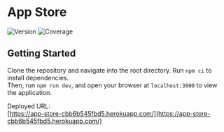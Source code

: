 # App Store

![Version](https://img.shields.io/badge/version-0.0.3-blue) <!-- 這裡可以用 GitHub Actions 自動更新 -->
![Coverage](https://img.shields.io/badge/Coverage-68.00%25-brightgreen) <!-- 這裡可以用 GitHub Actions 自動更新 -->

## Getting Started

Clone the repository and navigate into the root directory. Run `npm ci` to install dependencies.  
Then, run `npm run dev`, and open your browser at `localhost:3000` to view the application.

Deployed URL:  
[https://app-store-cbb6b545fbd5.herokuapp.com/](https://app-store-cbb6b545fbd5.herokuapp.com/)
